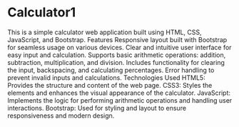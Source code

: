 # Calculator1
This is a simple calculator web application built using HTML, CSS, JavaScript, and Bootstrap.
Features
Responsive layout built with Bootstrap for seamless usage on various devices.
Clear and intuitive user interface for easy input and calculation.
Supports basic arithmetic operations: addition, subtraction, multiplication, and division.
Includes functionality for clearing the input, backspacing, and calculating percentages.
Error handling to prevent invalid inputs and calculations.
Technologies Used
HTML5: Provides the structure and content of the web page.
CSS3: Styles the elements and enhances the visual appearance of the calculator.
JavaScript: Implements the logic for performing arithmetic operations and handling user interactions.
Bootstrap: Used for styling and layout to ensure responsiveness and modern design.


